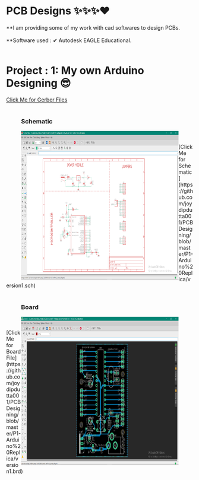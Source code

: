 # PCB Designs ✨✨✨❤
**I am providing some of my work with cad softwares to design PCBs.
<br></br>
**Software used : ✔ Autodesk EAGLE Educational.
<br></br>

# Project : 1: My own Arduino Designing 😎
[Click Me for Gerber Files](https://github.com/joydipdutta001/PCBDesigning/tree/master/P1-Arduino%20Replica/version1_2020-08-09)
<br></br>
<figure>
    <h3>Schematic</h3>
    <img align='left' src="https://github.com/joydipdutta001/PCBDesigning/blob/master/ScreanShots/Screenshot%20(117).png" width='1000' height='400'>
</figure>
<br></br>
[Click Me for Schematic](https://github.com/joydipdutta001/PCBDesigning/blob/master/P1-Arduino%20Replica/version1.sch)
<br></br>
<figure>
    <h3>Board</h3>
    <img align='right' src="https://github.com/joydipdutta001/PCBDesigning/blob/master/ScreanShots/Screenshot%20(116).png" width='1000' height='400'>
</figure>
<br></br>
[Click Me for Board File](https://github.com/joydipdutta001/PCBDesigning/blob/master/P1-Arduino%20Replica/version1.brd)
<br></br>



